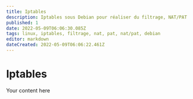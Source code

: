 ```yaml
---
title: Iptables
description: Iptables sous Debian pour réaliser du filtrage, NAT/PAT
published: 1
date: 2022-05-09T06:06:30.085Z
tags: linux, iptables, filtrage, nat, pat, nat/pat, debian
editor: markdown
dateCreated: 2022-05-09T06:06:22.461Z
---
```


# Iptables
Your content here